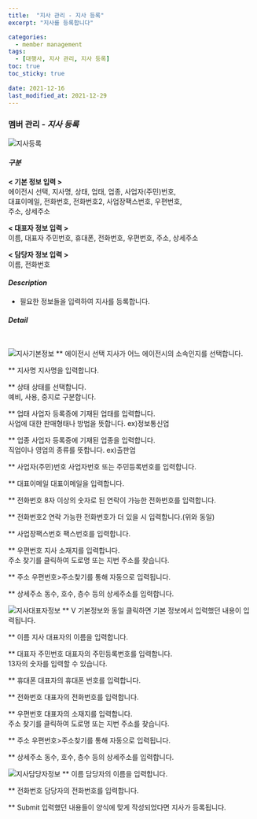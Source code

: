```yaml
---
title:  "지사 관리 - 지사 등록"
excerpt: "지사를 등록합니다"

categories:
  - member management
tags:
  - [대행사, 지사 관리, 지사 등록]
toc: true
toc_sticky: true
 
date: 2021-12-16
last_modified_at: 2021-12-29
---
```

### 멤버 관리 - *지사 등록*
![지사등록](https://user-images.githubusercontent.com/95394003/147036755-48e2e55f-322f-4662-a817-cf7480800496.jpeg)

#### *구분* <br>
**< 기본 정보 입력 >** 
<br>에이전시 선택, 지사명, 상태, 업태, 업종, 사업자(주민)번호,<br>대표이메일, 전화번호, 전화번호2, 사업장팩스번호, 우편번호,<br>주소, 상세주소

**< 대표자 정보 입력 >**
<br>이름, 대표자 주민번호, 휴대폰, 전화번호, 우편번호, 주소, 상세주소

**< 담당자 정보 입력 >**
<br>이름, 전화번호

#### *Description*
- 필요한 정보들을 입력하여 지사를 등록합니다.

#### *Detail*
<br>

![지사기본정보](https://user-images.githubusercontent.com/95394003/147036802-ed50a446-4246-4b9b-a309-4c0f9ac25ff9.jpeg)
** 에이전시 선택
지사가 어느 에이전시의 소속인지를 선택합니다.

** 지사명
지사명을 입력합니다.

** 상태
상태를 선택합니다.<br>예비, 사용, 중지로 구분합니다.

** 업태
사업자 등록증에 기재된 업태를 입력합니다.<br>
사업에 대한 판매형태나 방법을 뜻합니다. ex)정보통신업

** 업종
사업자 등록증에 기재된 업종을 입력합니다.<br>
직업이나 영업의 종류를 뜻합니다. ex)출판업

** 사업자(주민)번호
사업자번호 또는 주민등록번호를 입력합니다.

** 대표이메일
대표이메일을 입력합니다.

** 전화번호
8자 이상의 숫자로 된 연락이 가능한 전화번호를 입력합니다.

** 전화번호2
연락 가능한 전화번호가 더 있을 시 입력합니다.(위와 동일)

** 사업장팩스번호
팩스번호를 입력합니다.

** 우편번호
지사 소재지를 입력합니다.<br>
주소 찾기를 클릭하여 도로명 또는 지번 주소를 찾습니다.

** 주소
우편번호>주소찾기를 통해 자동으로 입력됩니다.

** 상세주소
동수, 호수, 층수 등의 상세주소를 입력합니다.
<br>

![지사대표자정보](https://user-images.githubusercontent.com/95394003/147036839-d6f2f4f6-0a85-4475-ac02-dafb5974324d.jpeg)
** V 기본정보와 동일
클릭하면 기본 정보에서 입력했던 내용이 입력됩니다.

** 이름
지사 대표자의 이름을 입력합니다.

** 대표자 주민번호
대표자의 주민등록번호를 입력합니다.<br>
13자의 숫자를 입력할 수 있습니다.

** 휴대폰
대표자의 휴대폰 번호를 입력합니다.

** 전화번호
대표자의 전화번호를 입력합니다.

** 우편번호
대표자의 소재지를 입력합니다.<br>
주소 찾기를 클릭하여 도로명 또는 지번 주소를 찾습니다.

** 주소
우편번호>주소찾기를 통해 자동으로 입력됩니다.

** 상세주소
동수, 호수, 층수 등의 상세주소를 입력합니다.
<br>

![지사담당자정보](https://user-images.githubusercontent.com/95394003/147036856-a679672f-64bd-42a4-8c1c-019e10f770f1.jpeg)
** 이름
담당자의 이름을 입력합니다.

** 전화번호
담당자의 전화번호를 입력합니다.

** Submit
입력했던 내용들이 양식에 맞게 작성되었다면 지사가 등록됩니다.
